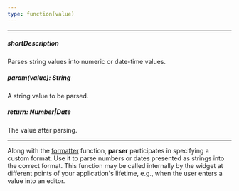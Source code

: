 ```yaml
---
type: function(value)
---
```

---
##### shortDescription
Parses string values into numeric or date-time values.

##### param(value): String
A string value to be parsed.

##### return: Number|Date
The value after parsing.

---
Along with the [formatter](/api-reference/50%20Common/Object%20Structures/format/formatter.md '/Documentation/ApiReference/Common/Object_Structures/format/#formatter') function, **parser** participates in specifying a custom format. Use it to parse numbers or dates presented as strings into the correct format. This function may be called internally by the widget at different points of your application's lifetime, e.g., when the user enters a value into an editor.